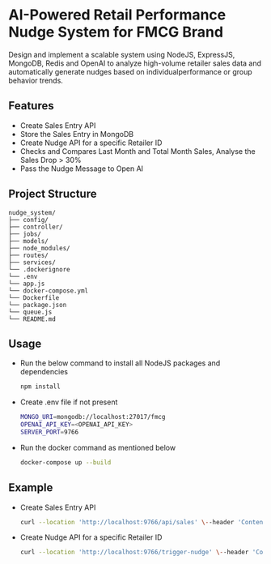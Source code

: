 # AI-Powered Retail Performance Nudge System for FMCG Brand

Design and implement a scalable system using NodeJS, ExpressJS, MongoDB, Redis and OpenAI to analyze high-volume retailer sales data and automatically generate nudges based on individualperformance or group behavior trends.

## Features

- Create Sales Entry API
- Store the Sales Entry in MongoDB
- Create Nudge API for a specific Retailer ID
- Checks and Compares Last Month and Total Month Sales, Analyse the Sales Drop > 30%
- Pass the Nudge Message to Open AI

## Project Structure

```text
nudge_system/
├── config/
├── controller/
├── jobs/
├── models/
├── node_modules/
├── routes/
├── services/
└── .dockerignore
└── .env
└── app.js
└── docker-compose.yml
└── Dockerfile
└── package.json
└── queue.js
└── README.md
```

## Usage

- Run the below command to install all NodeJS packages and dependencies
  ```bash
  npm install

- Create .env file if not present
  ```bash
  MONGO_URI=mongodb://localhost:27017/fmcg
  OPENAI_API_KEY=<OPENAI_API_KEY>
  SERVER_PORT=9766

- Run the docker command as mentioned below
  ```bash
  docker-compose up --build


## Example

- Create Sales Entry API
  ```bash
  curl --location 'http://localhost:9766/api/sales' \--header 'Content-Type: application/json' \--data '{"date": "2025-04-26T00:00:00.000Z","retailerId": "RET101","invoiceNo": "INV1001",   "brandId": "BRD001","itemId": "ITEM789","qty": 200,"rate": 50,"amount": 10000}'

- Create Nudge API for a specific Retailer ID
  ```bash
  curl --location 'http://localhost:9766/trigger-nudge' \--header 'Content-Type: application/json' \--data '{"retailerId": "RET101"}'
